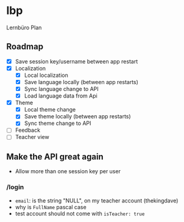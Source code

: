 # lbp

Lernbüro Plan

## Roadmap
* [x] Save session key/username between app restart
* [x] Localization
    * [x] Local localization
    * [x] Save language locally (between app restarts)
    * [x] Sync language change to API
    * [x] Load language data from Api 
* [x] Theme
    * [x] Local theme change
    * [x] Save theme locally (between app restarts)
    * [x] Sync theme change to API
* [ ] Feedback
* [ ] Teacher view 

## Make the API great again

* Allow more than one session key per user

### /login
* `email`: is the string "NULL", on my teacher account (thekingdave)
* why is `FullName` pascal case
* test account should not come with `isTeacher: true`

